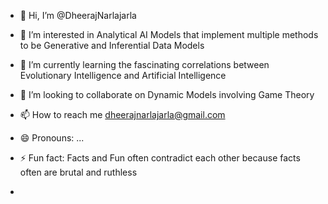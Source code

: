- 👋 Hi, I’m @DheerajNarlajarla
- 👀 I’m interested in Analytical AI Models that implement multiple methods to be Generative and Inferential Data Models
- 🌱 I’m currently learning the fascinating correlations between Evolutionary Intelligence and Artificial Intelligence
- 💞️ I’m looking to collaborate on Dynamic Models involving Game Theory
- 📫 How to reach me dheerajnarlajarla@gmail.com
- 😄 Pronouns: ...
- ⚡ Fun fact: Facts and Fun often contradict each other because facts often are brutal and ruthless

- 

<!---
DheerajNarlajarla/DheerajNarlajarla is a ✨ special ✨ repository because its `README.md` (this file) appears on your GitHub profile.
You can click the Preview link to take a look at your changes.
--->
